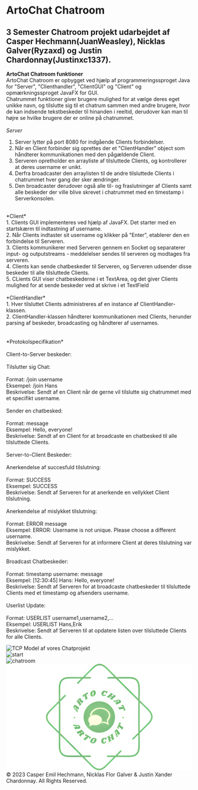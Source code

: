 # ArtoChat Chatroom
## 3 Semester Chatroom projekt udarbejdet af Casper Hechmann(JuanWeasley), Nicklas Galver(Ryzaxd) og Justin Chardonnay(Justinxc1337).

**ArtoChat Chatroom funktioner** <br />
ArtoChat Chatroom er opbygget ved hjælp af programmeringssproget Java for "Server", "Clienthandler", "ClientGUI" og "Client" og opmærkningssproget JavaFX for GUI. <br />
Chatrummet funktioner giver brugere mulighed for at vælge deres eget unikke navn, og tilslutte sig til et chatrum sammen med andre brugere, hvor de kan indsende tekstbeskeder til hinanden i reeltid, derudover kan man til højre se hvilke brugere der er online på chatrummet. <br />
<br />
*Server* <br />
1. Server lytter på port 8080 for indgående Clients forbindelser. <br />
2. Når en Client forbinder sig oprettes der et "ClientHandler" object som håndterer kommunikationen med den pågældende Client. <br />
3. Serveren opretholder en arrayliste af tilsluttede Clients, og kontrollerer at deres username er unikt. <br />
4. Derfra broadcaster den arraylisten til de andre tilsluttede Clients i chatrummet hver gang der sker ændringer. <br />
5. Den broadcaster derudover også alle til- og fraslutninger af Clients samt alle beskeder der ville blive skrevet i chatrummet med en timestamp i Serverkonsolen. <br />
<br />
*Client* <br />
1. Clients GUI implementeres ved hjælp af JavaFX. Det starter med en startskærm til indtastning af username. <br />
2. Når Clients indtaster sit username og klikker på "Enter", etablerer den en forbindelse til Serveren. <br />
3. Clients kommunikerer med Serveren gennem en Socket og separaterer input- og outputstreams - meddelelser sendes til serveren og modtages fra
      serveren. <br />
4. Clients kan sende chatbeskeder til Serveren, og Serveren udsender disse beskeder til alle tilsluttede Clients. <br />
5. CLients GUI viser chatbeskederne i et TextArea, og det giver Clients mulighed for at sende beskeder ved at skrive i et TextField <br />
<br />
*ClientHandler* <br />
1. Hver tilsluttet Clients administreres af en instance af ClientHandler-klassen. <br />
2. ClientHandler-klassen håndterer kommunikationen med Clients, herunder parsing af beskeder, broadcasting og håndterer af usernames. <br />
<br />
<br />
*Protokolspecifikation* <br />
<br />
Client-to-Server beskeder: <br />
<br />
Tilslutter sig Chat: <br />
<br />
Format: /join username <br />
Eksempel: /join Hans <br />
Beskrivelse: Sendt af en Client når de gerne vil tilslutte sig chatrummet med et specifikt username. <br />
<br />
Sender en chatbesked: <br />
<br />
Format: message <br />
Eksempel: Hello, everyone! <br />
Beskrivelse: Sendt af en Client for at broadcaste en chatbesked til alle tilsluttede Clients. <br />
<br />
Server-to-Client Beskeder: <br />
<br />
Anerkendelse af succesfuld tilslutning: <br />
<br />
Format: SUCCESS <br />
Eksempel: SUCCESS <br />
Beskrivelse: Sendt af Serveren for at anerkende en vellykket Client tilslutning. <br />
<br /> 
Anerkendelse af mislykket tilslutning: <br />
<br />
Format: ERROR message <br />
Eksempel: ERROR: Username is not unique. Please choose a different username. <br />
Beskrivelse: Sendt af Serveren for at informere Client at deres tilslutning var mislykket. <br />
<br />
Broadcast Chatbeskeder: <br />
<br />
Format: timestamp username: message <br />
Eksempel: [12:30:45] Hans: Hello, everyone! <br />
Beskrivelse: Sendt af Serveren for at broadcaste chatbeskeder til tilsluttede Clients med et timestamp og afsenders username.<br />
<br />
Userlist Update: <br />
<br />
Format: USERLIST username1,username2,... <br />
Eksempel: USERLIST Hans,Erik <br />
Beskrivelse: Sendt af Serveren til at opdatere listen over tilsluttede Clients for alle Clients. <br />


![TCP Model af vores Chatprojekt](https://github.com/Ryzaxd/chatroom/assets/121102386/f4c1ac32-ad9e-43a3-ac7f-4561fa681d8b)
<br />
 ![start](https://github.com/Ryzaxd/chatroom/assets/110767229/b361aa92-be3c-4fdf-ac0a-76afcee0e01e)
<br />
![chatroom](https://github.com/Ryzaxd/chatroom/assets/110767229/7a79cc70-ce78-4e0d-86d2-97bd6235527a)
<br />
![logo](src/main/resources/com/example/chatroom/Pictures/artochat.png)
<br />
© 2023 Casper Emil Hechmann, Nicklas Flor Galver & Justin Xander Chardonnay. All Rights Reserved.

